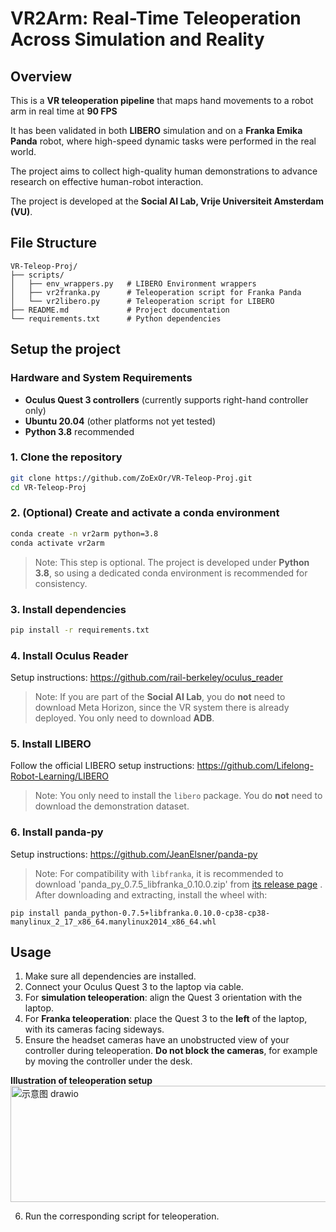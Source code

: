 # VR2Arm: Real-Time Teleoperation Across Simulation and Reality

## Overview
This is a **VR teleoperation pipeline** that maps hand movements to a robot arm in real time at **90 FPS**  

It has been validated in both **LIBERO** simulation and on a **Franka Emika Panda** robot, where high-speed dynamic tasks were performed in the real world.  

The project aims to collect high-quality human demonstrations to advance research on effective human-robot interaction.

The project is developed at the **Social AI Lab, Vrije Universiteit Amsterdam (VU)**.



## File Structure
```
VR-Teleop-Proj/
├── scripts/
│   ├── env_wrappers.py   # LIBERO Environment wrappers
│   ├── vr2franka.py      # Teleoperation script for Franka Panda
│   └── vr2libero.py      # Teleoperation script for LIBERO
├── README.md             # Project documentation
└── requirements.txt      # Python dependencies
```

## Setup the project

### Hardware and System Requirements
- **Oculus Quest 3 controllers** (currently supports right-hand controller only)  
- **Ubuntu 20.04** (other platforms not yet tested)  
- **Python 3.8** recommended  

### 1. Clone the repository
```bash
git clone https://github.com/ZoExOr/VR-Teleop-Proj.git
cd VR-Teleop-Proj
```

### 2. (Optional) Create and activate a conda environment
```bash
conda create -n vr2arm python=3.8
conda activate vr2arm
```
> Note: This step is optional. The project is developed under **Python 3.8**, so using a dedicated conda environment is recommended for consistency.

### 3. Install dependencies
```bash
pip install -r requirements.txt
```

### 4. Install Oculus Reader

Setup instructions: https://github.com/rail-berkeley/oculus_reader
> Note: If you are part of the **Social AI Lab**, you do **not** need to download Meta Horizon, since the VR system there is already deployed. You only need to download **ADB**.

### 5. Install LIBERO

Follow the official LIBERO setup instructions: https://github.com/Lifelong-Robot-Learning/LIBERO
> Note: You only need to install the `libero` package. You do **not** need to download the demonstration dataset.

### 6. Install panda-py

Setup instructions: https://github.com/JeanElsner/panda-py
> Note: For compatibility with `libfranka`, it is recommended to download 'panda_py_0.7.5_libfranka_0.10.0.zip' from [its release page](https://github.com/JeanElsner/panda-py/releases) .
> After downloading and extracting, install the wheel with:
```
pip install panda_python-0.7.5+libfranka.0.10.0-cp38-cp38-manylinux_2_17_x86_64.manylinux2014_x86_64.whl
```



## Usage

1. Make sure all dependencies are installed.  
2. Connect your Oculus Quest 3 to the laptop via cable.  
3. For **simulation teleoperation**: align the Quest 3 orientation with the laptop.  
4. For **Franka teleoperation**: place the Quest 3 to the **left** of the laptop, with its cameras facing sideways.
5. Ensure the headset cameras have an unobstructed view of your controller during teleoperation. **Do not block the cameras**, for example by moving the controller under the desk.

   
**Illustration of teleoperation setup**  
   <img width="693" height="186" alt="示意图 drawio" src="https://github.com/user-attachments/assets/96a89b1a-8c2c-4ff3-a49b-b975b8892b50" />

6. Run the corresponding script for teleoperation.

